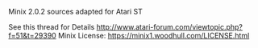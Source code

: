 Minix 2.0.2 sources adapted for Atari ST

See this thread for Details http://www.atari-forum.com/viewtopic.php?f=51&t=29390
Minix License: https://minix1.woodhull.com/LICENSE.html

